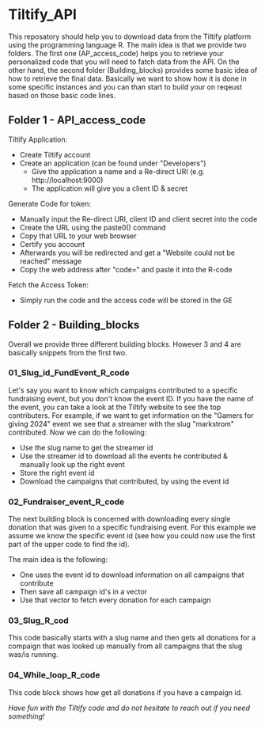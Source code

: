 # Tiltify_API

This reposatory should help you to download data from the Tiltify platform using the programming language R.
The main idea is that we provide two folders. The first one (AP_access_code) helps you to retrieve your personalized code that you will need to fatch data from the API. On the other hand, the second folder (Building_blocks) provides some basic idea of how to retrieve the final data. Basically we want to show how it is done in some specific instances and you can than start to build your on reqeust based on those basic code lines.

## Folder 1 - API_access_code
Tiltify Application:
- Create Tiltify account
- Create an application (can be found under "Developers")
  - Give the application a name and a Re-direct URI (e.g. http://localhost:9000)
  - The application will give you a client ID & secret

Generate Code for token:
- Manually input the Re-direct URI, client ID and client secret into the code
- Create the URL using the paste0() command
- Copy that URL to your web browser
- Certify you account
- Afterwards you will be redirected and get a "Website could not be reached" message
- Copy the web address after "code=" and paste it into the R-code

Fetch the Access Token:
- Simply run the code and the access code will be stored in the GE

## Folder 2 - Building_blocks
Overall we provide three different building blocks. However 3 and 4 are basically snippets from the first two.

### 01_Slug_id_FundEvent_R_code
Let's say you want to know which campaigns contributed to a specific fundraising event, but you don't know the event ID.
If you have the name of the event, you can take a look at the Tiltify website to see the top contributers. 
For example, if we want to get information on the "Gamers for giving 2024" event we see that a streamer with the slug "markstrom" contributed. 
Now we can do the following:
- Use the slug name to get the streamer id
- Use the streamer id to download all the events he contributed & manually look up the right event
- Store the right event id
- Download the campaigns that contributed, by using the event id

### 02_Fundraiser_event_R_code 
The next building block is concerned with downloading every single donation that was given to a specific fundraising event. 
For this example we assume we know the specific event id (see how you could now use the first part of the upper code to find the id).

The main idea is the following:
- One uses the event id to download information on all campaigns that contribute
- Then save all campaign id's in a vector
- Use that vector to fetch every donation for each campaign


### 03_Slug_R_cod
This code basically starts with a slug name and then gets all donations for a compaign that was looked up manually from all campaigns that the slug was/is running. 

### 04_While_loop_R_code
This code block shows how get all donations if you have a campaign id. 


*Have fun with the Tiltify code and do not hesitate to reach out if you need something!*

